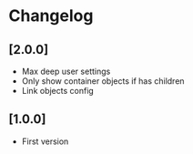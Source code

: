 # Changelog

## [2.0.0]
- Max deep user settings
- Only show container objects if has children
- Link objects config

## [1.0.0]
- First version

